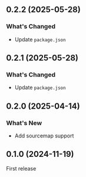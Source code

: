 ## 0.2.2 (2025-05-28)

### What's Changed

- Update `package.json`

## 0.2.1 (2025-05-28)

### What's Changed

- Update `package.json`

## 0.2.0 (2025-04-14)

### What's New

- Add sourcemap support

## 0.1.0 (2024-11-19)

First release
